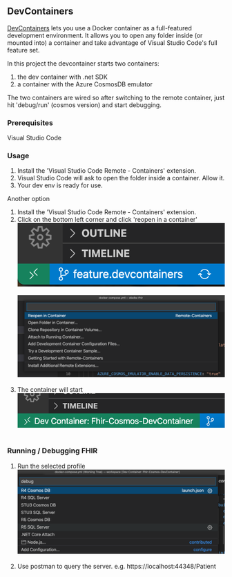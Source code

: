 ## DevContainers

[DevContainers](https://code.visualstudio.com/docs/remote/containers) lets you use a Docker container as a full-featured development environment. It allows you to open any folder inside (or mounted into) a container and take advantage of Visual Studio Code's full feature set.

In this project the devcontainer starts two containers:
1) the dev container with .net SDK
2) a container with the Azure CosmosDB emulator

The two containers are wired so after switching to the remote container, just hit 'debug/run' (cosmos version) and start debugging.

### Prerequisites

Visual Studio Code

### Usage

1. Install the 'Visual Studio Code Remote - Containers' extension.
2. Visual Studio Code will ask to open the folder inside a container. Allow it.
3. Your dev env is ready for use.

Another option
1. Install the 'Visual Studio Code Remote - Containers' extension.
2. Click on the bottom left corner and click 'reopen in a container'
![Start](../docs/images/devcontainers/devcontainer1.png)&nbsp;
![Start](../docs/images/devcontainers/devcontainer2.png)&nbsp;
3. The container will start
![Start](../docs/images/devcontainers/devcontainer3.png)&nbsp;

### Running / Debugging FHIR

1. Run the selected profile
![Start](../docs/images/devcontainers/devcontainer4.png)&nbsp;
2. Use postman to query the server. e.g. https://localhost:44348/Patient